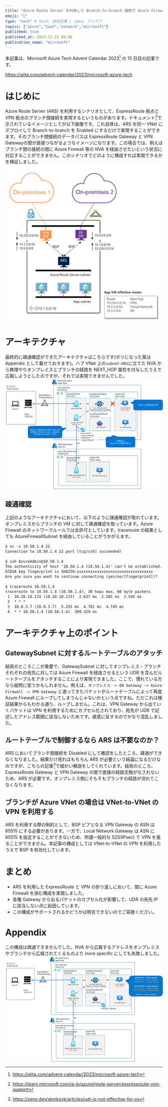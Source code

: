 ```yaml
---
title: "Azure Route Server を利用した Branch-to-branch 接続で Azure Firewall を経由させてみる"
emoji: "🎅"
type: "tech" # tech: 技術記事 / idea: アイデア
topics: ["azure","IaaS","network","microsoft"]
published: true
published_at: 2023-12-15 09:00
publication_name: "microsoft"
---
```

本記事は、Microsoft Azure Tech Advent Calendar 2023[^1] の 15 日目の記事です。

[^1]:https://qiita.com/advent-calendar/2023/microsoft-azure-tech

https://qiita.com/advent-calendar/2023/microsoft-azure-tech

# はじめに
Azure Route Server (ARS) を利用するシナリオとして、ExpressRoute 拠点と VPN 拠点のブランチ間接続を実現するというものがあります。ドキュメント[^2]で示されているイメージとしてが以下画像です。これ自体は、ARS を同一 VNet にデプロイして Branch-to-branch を Enabled にするだけで実現することができます。そのブランチ間接続のデータパスは ExpressRoute Gateway と VPN Gatewayの間が直接つながるようなイメージになります。この場合では、例えばブランチ間の接続の間に Azure Firewall 等の NVA を経由させたいという状況に対応することができません。このシナリオでどのように構成すれば実現できるかを検証しました。
![](/images/20231212-branch2branch-azfw/expressroute-and-vpn-with-route-server.png)
[^2]:https://learn.microsoft.com/ja-jp/azure/route-server/expressroute-vpn-support


# アーキテクチャ
最終的に疎通確認ができたアーキテクチャはこちらです(ボツになった案は Appendix として載せておきます)。ハブ VNet 上の`subnet-001`に立てた NVA から無理やりオンプレミスとブランチの経路を NEXT_HOP 属性を付与したうえで広報しようとしたのですが、それでは実現できませんでした。
![](/images/20231212-branch2branch-azfw/arch-success.png)

## 疎通確認
上記のようなアーキテクチャにおいて、以下のように疎通確認が取れています。オンプレミスからブランチの VM に対して疎通確認を取っています。Azure Firewall のネットワークルールでは全許可としています。traceroute の結果としても AzureFirewallSubnet を経由していることがうかがえます。

```
$ nc -v 10.50.1.4 22
Connection to 10.50.1.4 22 port [tcp/ssh] succeeded!

$ ssh AzureAdmin@10.50.1.4
The authenticity of host '10.50.1.4 (10.50.1.4)' can't be established.
ECDSA key fingerprint is SHA256:xxxxxxxxxxxxxxxxxxxxxxxxxxxxxxxxxx
Are you sure you want to continue connecting (yes/no/[fingerprint])?

$ traceroute 10.50.1.4
traceroute to 10.50.1.4 (10.50.1.4), 30 hops max, 60 byte packets
 1  10.20.10.133 (10.20.10.133)  2.637 ms  2.585 ms  2.545 ms
 2  * * *
 3  10.0.3.7 (10.0.3.7)  5.255 ms  4.781 ms  4.745 ms
 4  * * 10.50.1.4 (10.50.1.4)  309.329 ms

```

# アーキテクチャ上のポイント

## GatewaySubnet に対するルートテーブルのアタッチ
結局のところここが重要で、GatewaySubnet に対してオンプレミス・ブランチそれぞれの宛先に対しては Azure Firewall を経由させるという UDR を含んだルートテーブルをアタッチすることにより実現できました。ここで、慣れている方なら疑問に思うかもしれません。例えば、`オンプレミス -> ER Gateway -> Azure Firewall -> VPN Gateway` と渡ってきたパケットがルートテーブルによって再度 Azure Firewall にループしてしまうんじゃないかという点ですね。ただこれは検証結果からもわかる通り、ループしません。これは、VPN Gateway から出ていくパケットは VPN を利用するためにカプセル化されており、宛先が UDR で記述したアドレス範囲に該当しないためです。直感に反するのでかなり混乱しました。

## ルートテーブルで制御するなら ARS は不要なのか？
ARS においてブランチ間接続を Disabled にして確認をしたところ、疎通ができなくなりました。結果だけ見ればもちろん ARS が必要という結論になるだけなのですが、こちらの記事[^3]で細かい解説をしてくれています。結局のところ、ExpressRoute Gateway と VPN Gateway の間で直接の経路交換がなされないため、ARS が必要です。オンプレミス側にそもそもブランチの経路が流れてこなくなります。
[^3]:https://zenn.dev/skmkzyk/articles/udr-is-not-effective-for-os

## ブランチが Azure VNet の場合は VNet-to-VNet の VPN を利用する
ARS を利用する際の制約として、BGP ピアとなる VPN Gateway の ASN は 65515 にする必要があります。一方で、Local Network Gateway は ASN に 65515 を設定することができないため、所謂一般的な S2S(IPsec) で VPN を張ることができません。本記事の構成としては VNet-to-VNet の VPN を利用したうえで BGP を有効化しています。

# まとめ
- ARS を利用した ExpressRoute と VPN の折り返しにおいて、間に Azure Firewall を挟む構成を実現しました。
- 各種 Gateway から出るパケットのカプセル化が影響して、UDR の宛先 IP に該当しない点に起因しています。
- この構成がサポートされるかどうかは明言できないのでご容赦ください。

# Appendix
この構成は疎通できませんでした。NVA から広報するアドレスをオンプレミスやブランチから広報されてくるものより more specific にしても失敗しました。
![](/images/20231212-branch2branch-azfw/arch-failed.png)

